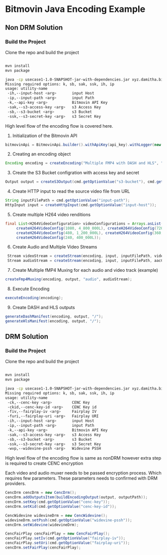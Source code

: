 # Bitmovin Java Encoding Example 

## Non DRM Solution

### Build the Project

Clone the repo and build the project

```bash

mvn install
mvn package

java -cp usecase1-1.0-SNAPSHOT-jar-with-dependencies.jar xyz.damitha.bitmovin.noDRM 
Missing required options: k, sb, sak, ssk, ih, ip
usage: utility-name
 -ih,--input-host <arg>       input Host
 -ip,--input-path <arg>       input Path
 -k,--api-key <arg>           Bitmovin API Key
 -sak,--s3-access-key <arg>   s3 Access Key
 -sb,--s3-bucket <arg>        s3 Bucket
 -ssk,--s3-secret-key <arg>   s3 Secret Key
```

High level flow of the encoding flow is covered here.

1) Initialization of the Bitmovin API
```java
bitmovinApi = BitmovinApi.builder().withApiKey(api_key).withLogger(new Slf4jLogger(), Level.BASIC).build();
```
2) Creating an encoding object
```java
Encoding encoding = createEncoding("Multiple FMP4 with DASH and HLS", "Encoding with multiple fMP4 muxings");
```
3) Create the S3 Bucket configration with access key and secret
```java
Output output = createS3Output(cmd.getOptionValue("s3-bucket"), cmd.getOptionValue("s3-access-key"),cmd.getOptionValue("s3-secret-key"));
```
4) Create HTTP input to read the source video file from URL
```java
String inputFilePath = cmd.getOptionValue("input-path");
HttpInput input = createHttpInput(cmd.getOptionValue("input-host"));
```
5) Create multiple H264 video renditions
```java
final List<H264VideoConfiguration> videoConfigurations = Arrays.asList(
     createH264VideoConfig(1080, 4_800_000L), createH264VideoConfig(720, 2_400_000L),
     createH264VideoConfig(480, 1_200_000L), createH264VideoConfig(360, 800_000L),
     createH264VideoConfig(240, 400_000L));
```
6) Create Audio and Multiple Video Streams
```java
 Stream videoStream = createStream(encoding, input, inputFilePath, videoConfiguration);
 Stream audioStream = createStream(encoding, input, inputFilePath, aacConfig);
```
7) Create Multiple fMP4 Muxing for each audio and video track (example)
```java
createFmp4Muxing(encoding, output, "audio", audioStream);
```
8) Execute Encoding
```java
executeEncoding(encoding);
```
9) Create DASH and HLS outputs
```java
generateDashManifest(encoding, output, "/");
generateHlsManifest(encoding, output, "/");
```



##  DRM Solution

### Build the Project

Clone the repo and build the project

```bash

mvn install
mvn package

java -cp usecase1-1.0-SNAPSHOT-jar-with-dependencies.jar xyz.damitha.bitmovin.DRM 
Missing required options: k, sb, sak, ssk, ih, ip
usage: utility-name
 -ck,--cenc-key <arg>         CENC Key
 -ckid,--cenc-key-id <arg>    CENC Key id
 -fiv,--fairplay-iv <arg>     Fairplay IV
 -furi,--fairplay-uri <arg>   Fairplay URI
 -ih,--input-host <arg>       input Host
 -ip,--input-path <arg>       input Path
 -k,--api-key <arg>           Bitmovin API Key
 -sak,--s3-access-key <arg>   s3 Access Key
 -sb,--s3-bucket <arg>        s3 Bucket
 -ssk,--s3-secret-key <arg>   s3 Secret Key
 -wvp,--widevine-pssh <arg>   Widevine PSSH
```

High level flow of the encoding flow is same as nonDRM however extra step is required to create CENC encryption

Each video and audio muxer needs to be passed encryption process. Which requires few parameters. These parameters needs to confirmed with DRM providers.

```java
CencDrm cencDrm = new CencDrm();
cencDrm.addOutputsItem(buildEncodingOutput(output, outputPath));
cencDrm.setKey(cmd.getOptionValue("cenc-key"));
cencDrm.setKid(cmd.getOptionValue("cenc-key-id"));

CencWidevine widevineDrm = new CencWidevine();
widevineDrm.setPssh(cmd.getOptionValue("widevine-pssh"));
cencDrm.setWidevine(widevineDrm);

CencFairPlay cencFairPlay = new CencFairPlay();
cencFairPlay.setIv(cmd.getOptionValue("fairplay-iv"));
cencFairPlay.setUri(cmd.getOptionValue("fairplay-uri"));
cencDrm.setFairPlay(cencFairPlay);
```